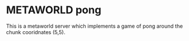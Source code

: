 METAWORLD pong
==============

This is a metaworld server which implements a game of pong around the chunk cooridnates (5,5).
